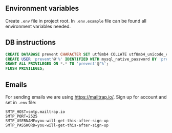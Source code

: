 ## Environment variables
Create `.env` file in project root.
In `.env.example` file can be found all environment variables needed.

## DB instructions

```sql
CREATE DATABASE prevent CHARACTER SET utf8mb4 COLLATE utf8mb4_unicode_ci;
CREATE USER 'prevent'@'%' IDENTIFIED WITH mysql_native_password BY 'prevent';
GRANT ALL PRIVILEGES ON *.* TO 'prevent'@'%';
FLUSH PRIVILEGES;
```

## Emails

For sending emails we are using https://mailtrap.io/.
Sign up for account and set in `.env` file:

```
SMTP_HOST=smtp.mailtrap.io
SMTP_PORT=2525
SMTP_USERNAME=you-will-get-this-after-sign-up
SMTP_PASSWORD=you-will-get-this-after-sign-up
```